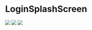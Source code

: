 # LoginSplashScreen
![](https://imgur.com/5y9qF5D)
![](https://imgur.com/hDnpTQt)
![](https://imgur.com/91Ysl20)
